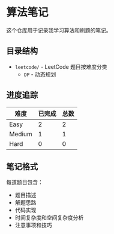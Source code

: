# 算法笔记

这个仓库用于记录我学习算法和刷题的笔记。

## 目录结构

- `leetcode/` - LeetCode 题目按难度分类
  - `DP` - 动态规划 

## 进度追踪

| 难度 | 已完成 | 总数 |
|------|--------|------|
| Easy | 2      | 2    |
| Medium | 1    | 1    |
| Hard | 0      | 0    |

## 笔记格式

每道题目包含：
- 题目描述
- 解题思路
- 代码实现
- 时间复杂度和空间复杂度分析
- 注意事项和技巧
